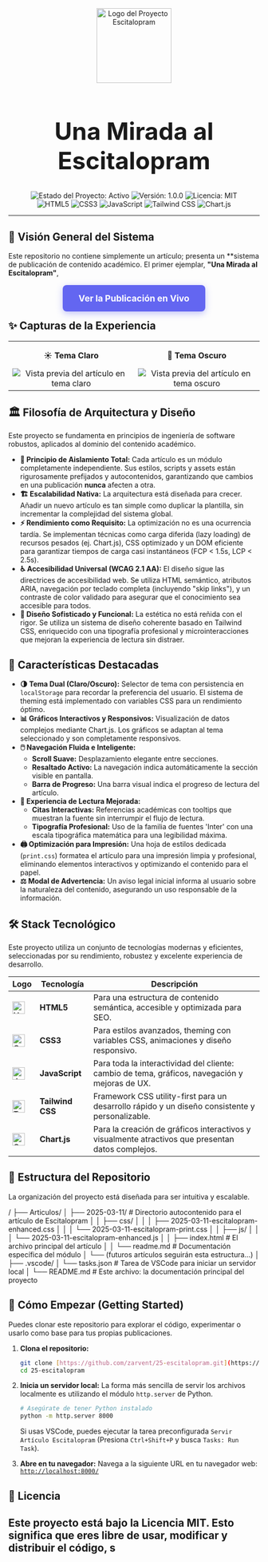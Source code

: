 <div align="center">
  <img src="https://raw.githubusercontent.com/zarvent/zarvent.github.io/main/public/25-escitalopram/logo-escitalopram.png" alt="Logo del Proyecto Escitalopram" width="150">
  <h1 style="font-size: 3rem; border-bottom: none;">Una Mirada al Escitalopram</h1>
</div>

<div align="center">
  <!-- Badges de Estado y Tecnología -->
  <img src="https://img.shields.io/badge/estado-activo-green?style=for-the-badge" alt="Estado del Proyecto: Activo">
  <img src="https://img.shields.io/badge/versión-1.0.0-blue?style=for-the-badge" alt="Versión: 1.0.0">
  <img src="https://img.shields.io/badge/licencia-MIT-lightgrey?style=for-the-badge" alt="Licencia: MIT">
  <br>
  <img src="https://img.shields.io/badge/HTML5-%23E34F26.svg?style=for-the-badge&logo=html5&logoColor=white" alt="HTML5">
  <img src="https://img.shields.io/badge/CSS3-%231572B6.svg?style=for-the-badge&logo=css3&logoColor=white" alt="CSS3">
  <img src="https://img.shields.io/badge/JavaScript-%23F7DF1E.svg?style=for-the-badge&logo=javascript&logoColor=black" alt="JavaScript">
  <img src="https://img.shields.io/badge/Tailwind_CSS-%2338B2AC.svg?style=for-the-badge&logo=tailwind-css&logoColor=white" alt="Tailwind CSS">
  <img src="https://img.shields.io/badge/Chart.js-FF6384.svg?style=for-the-badge&logo=chartdotjs&logoColor=white" alt="Chart.js">
</div>

---

## 🚀 Visión General del Sistema

Este repositorio no contiene simplemente un artículo; presenta un **sistema de publicación de contenido académico. El primer ejemplar, **"Una Mirada al Escitalopram"**, 


<div align="center" style="margin-top: 2rem; margin-bottom: 2rem;">
  <a href="https://zarvent.github.io/25-escitalopram/" target="_blank" rel="noopener noreferrer" style="background-color: #6366f1; color: white; padding: 1rem 2rem; border-radius: 0.5rem; text-decoration: none; font-weight: bold; font-size: 1.1rem; box-shadow: 0 4px 14px 0 rgba(99, 102, 241, 0.39);">
    Ver la Publicación en Vivo
  </a>
</div>

## ✨ Capturas de la Experiencia

<table width="100%">
  <tr>
    <td width="50%" align="center">
      <p><strong>☀️ Tema Claro</strong></p>
      <img src="https://raw.githubusercontent.com/zarvent/zarvent.github.io/main/public/25-escitalopram/preview-light.png" alt="Vista previa del artículo en tema claro">
    </td>
    <td width="50%" align="center">
      <p><strong>🌙 Tema Oscuro</strong></p>
      <img src="https://raw.githubusercontent.com/zarvent/zarvent.github.io/main/public/25-escitalopram/preview-dark.png" alt="Vista previa del artículo en tema oscuro">
    </td>
  </tr>
</table>

## 🏛️ Filosofía de Arquitectura y Diseño

Este proyecto se fundamenta en principios de ingeniería de software robustos, aplicados al dominio del contenido académico.

* **🧩 Principio de Aislamiento Total:** Cada artículo es un módulo completamente independiente. Sus estilos, scripts y assets están rigurosamente prefijados y autocontenidos, garantizando que cambios en una publicación **nunca** afecten a otra.
* **🏗️ Escalabilidad Nativa:** La arquitectura está diseñada para crecer. Añadir un nuevo artículo es tan simple como duplicar la plantilla, sin incrementar la complejidad del sistema global.
* **⚡ Rendimiento como Requisito:** La optimización no es una ocurrencia tardía. Se implementan técnicas como carga diferida (lazy loading) de recursos pesados (ej. Chart.js), CSS optimizado y un DOM eficiente para garantizar tiempos de carga casi instantáneos (FCP < 1.5s, LCP < 2.5s).
* **♿ Accesibilidad Universal (WCAG 2.1 AA):** El diseño sigue las directrices de accesibilidad web. Se utiliza HTML semántico, atributos ARIA, navegación por teclado completa (incluyendo "skip links"), y un contraste de color validado para asegurar que el conocimiento sea accesible para todos.
* **🎨 Diseño Sofisticado y Funcional:** La estética no está reñida con el rigor. Se utiliza un sistema de diseño coherente basado en Tailwind CSS, enriquecido con una tipografía profesional y microinteracciones que mejoran la experiencia de lectura sin distraer.

## 🎯 Características Destacadas

* **🌗 Tema Dual (Claro/Oscuro):** Selector de tema con persistencia en `localStorage` para recordar la preferencia del usuario. El sistema de theming está implementado con variables CSS para un rendimiento óptimo.
* **📊 Gráficos Interactivos y Responsivos:** Visualización de datos complejos mediante Chart.js. Los gráficos se adaptan al tema seleccionado y son completamente responsivos.
* **🖱️ Navegación Fluida e Inteligente:**
    * **Scroll Suave:** Desplazamiento elegante entre secciones.
    * **Resaltado Activo:** La navegación indica automáticamente la sección visible en pantalla.
    * **Barra de Progreso:** Una barra visual indica el progreso de lectura del artículo.
* **📖 Experiencia de Lectura Mejorada:**
    * **Citas Interactivas:** Referencias académicas con tooltips que muestran la fuente sin interrumpir el flujo de lectura.
    * **Tipografía Profesional:** Uso de la familia de fuentes 'Inter' con una escala tipográfica matemática para una legibilidad máxima.
* **🖨️ Optimización para Impresión:** Una hoja de estilos dedicada (`print.css`) formatea el artículo para una impresión limpia y profesional, eliminando elementos interactivos y optimizando el contenido para el papel.
* **⚖️ Modal de Advertencia:** Un aviso legal inicial informa al usuario sobre la naturaleza del contenido, asegurando un uso responsable de la información.

## 🛠️ Stack Tecnológico

Este proyecto utiliza un conjunto de tecnologías modernas y eficientes, seleccionadas por su rendimiento, robustez y excelente experiencia de desarrollo.

| Logo                                                                                                                              | Tecnología     | Descripción                                                                                             |
| --------------------------------------------------------------------------------------------------------------------------------- | -------------- | ------------------------------------------------------------------------------------------------------- |
| <img src="https://img.shields.io/badge/-HTML5-E34F26?style=flat-square&logo=html5&logoColor=white" alt="HTML5" height="25">          | **HTML5** | Para una estructura de contenido semántica, accesible y optimizada para SEO.                            |
| <img src="https://img.shields.io/badge/-CSS3-1572B6?style=flat-square&logo=css3&logoColor=white" alt="CSS3" height="25">             | **CSS3** | Para estilos avanzados, theming con variables CSS, animaciones y diseño responsivo.                     |
| <img src="https://img.shields.io/badge/-JavaScript-F7DF1E?style=flat-square&logo=javascript&logoColor=black" alt="JavaScript" height="25"> | **JavaScript** | Para toda la interactividad del cliente: cambio de tema, gráficos, navegación y mejoras de UX.         |
| <img src="https://img.shields.io/badge/-Tailwind_CSS-38B2AC?style=flat-square&logo=tailwind-css&logoColor=white" alt="Tailwind CSS" height="25"> | **Tailwind CSS** | Framework CSS utility-first para un desarrollo rápido y un diseño consistente y personalizable.      |
| <img src="https://img.shields.io/badge/-Chart.js-FF6384?style=flat-square&logo=chartdotjs&logoColor=white" alt="Chart.js" height="25"> | **Chart.js** | Para la creación de gráficos interactivos y visualmente atractivos que presentan datos complejos. |

## 📂 Estructura del Repositorio

La organización del proyecto está diseñada para ser intuitiva y escalable.


/
├── Articulos/
│   ├── 2025-03-11/                 # Directorio autocontenido para el artículo de Escitalopram
│   │   ├── css/
│   │   │   ├── 2025-03-11-escitalopram-enhanced.css
│   │   │   └── 2025-03-11-escitalopram-print.css
│   │   ├── js/
│   │   │   └── 2025-03-11-escitalopram-enhanced.js
│   │   ├── index.html              # El archivo principal del artículo
│   │   └── readme.md               # Documentación específica del módulo
│   └── (futuros artículos seguirán esta estructura...)
│
├── .vscode/
│   └── tasks.json                  # Tarea de VSCode para iniciar un servidor local
│
└── README.md                       # Este archivo: la documentación principal del proyecto


## 🚀 Cómo Empezar (Getting Started)

Puedes clonar este repositorio para explorar el código, experimentar o usarlo como base para tus propias publicaciones.

1.  **Clona el repositorio:**
    ```bash
    git clone [https://github.com/zarvent/25-escitalopram.git](https://github.com/zarvent/25-escitalopram.git)
    cd 25-escitalopram
    ```

2.  **Inicia un servidor local:**
    La forma más sencilla de servir los archivos localmente es utilizando el módulo `http.server` de Python.
    ```bash
    # Asegúrate de tener Python instalado
    python -m http.server 8000
    ```
    Si usas VSCode, puedes ejecutar la tarea preconfigurada `Servir Artículo Escitalopram` (Presiona `Ctrl+Shift+P` y busca `Tasks: Run Task`).

3.  **Abre en tu navegador:**
    Navega a la siguiente URL en tu navegador web:
    [`http://localhost:8000/`](http://localhost:8000/)

## 📄 Licencia

Este proyecto está bajo la **Licencia MIT**. Esto significa que eres libre de usar, modificar y distribuir el código, s
---

<div align="center">
  
</div>
